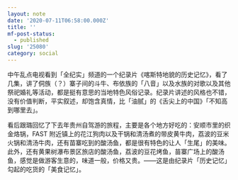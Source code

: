 ```yaml
---
layout: note
date: '2020-07-11T06:58:00.000Z'
title: ''
mf-post-status:
  - published
slug: '25080'
category: social
---
```

中午乱点电视看到「全纪实」频道的一个纪录片《喀斯特地貌的历史记忆》，看了几集，讲了侗族（？）寨子间的斗牛、布依族的「八音」以及水族的对歌以及其他祭祀婚礼等活动，都是挺有意思的当地特色风俗记录。纪录片讲述的风格也不错，没有价值判断，平实叙述，却饱含真情，比「油腻」的《舌尖上的中国》「不知高到哪里去」。

看后跟璐回忆了下去年贵州自驾游的旅程，主要是各个地方好吃的：安顺市里的织金烙锅，FAST 附近镇上的花江狗肉以及干锅和清汤煮的带皮黄牛肉，荔波的豆米火锅和清汤牛肉，还有苗寨吃到的酸汤鱼，都是很有特色的让人「生尾」的美味。此外，还有黄果树瀑布景区旅店的酸汤鱼，荔波的豆花烤鱼，苗寨广场上的酸汤鱼，感觉是做游客生意的，味道一般，价格又贵。——这是由纪录片「历史记忆」勾起的吃货的「美食记忆」。
